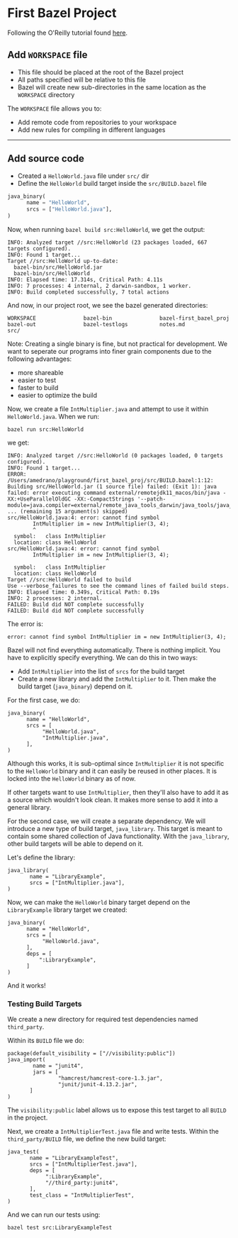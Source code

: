 # First Bazel Project
Following the O'Reilly tutorial found [here](https://learning.oreilly.com/library/view/beginning-bazel-building/9781484251942/A481224_1_En_3_Chapter.html).


## Add `WORKSPACE` file
- This file should be placed at the root of the Bazel project
- All paths specified will be relative to this file
- Bazel will create new sub-directories in the same location as the `WORKSPACE` directory

The `WORKSPACE` file allows you to:
- Add remote code from repositories to your workspace
- Add new rules for compiling in different languages

---

## Add source code
- Created a `HelloWorld.java` file under `src/` dir
- Define the `HelloWorld` build target inside the `src/BUILD.bazel` file
```python
java_binary(
      name = "HelloWorld",
      srcs = ["HelloWorld.java"],
)
```

Now, when running `bazel build src:HelloWorld`, we get the output:
```
INFO: Analyzed target //src:HelloWorld (23 packages loaded, 667 targets configured).
INFO: Found 1 target...
Target //src:HelloWorld up-to-date:
  bazel-bin/src/HelloWorld.jar
  bazel-bin/src/HelloWorld
INFO: Elapsed time: 17.314s, Critical Path: 4.11s
INFO: 7 processes: 4 internal, 2 darwin-sandbox, 1 worker.
INFO: Build completed successfully, 7 total actions
```

And now, in our project root, we see the bazel generated directories:
```
WORKSPACE               bazel-bin               bazel-first_bazel_proj  bazel-out               bazel-testlogs          notes.md                src/
```

Note: Creating a single binary is fine, but not practical for development. We want to seperate our programs into finer grain components due to the following advantages:
- more shareable
- easier to test
- faster to build
- easier to optimize the build

Now, we create a file `IntMultiplier.java` and attempt to use it within `HelloWorld.java`. 
When we run:
```
bazel run src:HelloWorld
```
we get:
```
INFO: Analyzed target //src:HelloWorld (0 packages loaded, 0 targets configured).
INFO: Found 1 target...
ERROR: /Users/amedrano/playground/first_bazel_proj/src/BUILD.bazel:1:12: Building src/HelloWorld.jar (1 source file) failed: (Exit 1): java failed: error executing command external/remotejdk11_macos/bin/java -XX:+UseParallelOldGC -XX:-CompactStrings '--patch-module=java.compiler=external/remote_java_tools_darwin/java_tools/java_compiler.jar' ... (remaining 15 argument(s) skipped)
src/HelloWorld.java:4: error: cannot find symbol
        IntMultiplier im = new IntMultiplier(3, 4);
        ^
  symbol:   class IntMultiplier
  location: class HelloWorld
src/HelloWorld.java:4: error: cannot find symbol
        IntMultiplier im = new IntMultiplier(3, 4);
                               ^
  symbol:   class IntMultiplier
  location: class HelloWorld
Target //src:HelloWorld failed to build
Use --verbose_failures to see the command lines of failed build steps.
INFO: Elapsed time: 0.349s, Critical Path: 0.19s
INFO: 2 processes: 2 internal.
FAILED: Build did NOT complete successfully
FAILED: Build did NOT complete successfully
```
The error is: 
```
error: cannot find symbol IntMultiplier im = new IntMultiplier(3, 4);
```

Bazel will not find everything automatically. There is nothing implicit. You have to explicitly specify everything. We can do this in two ways:
- Add `IntMultiplier` into the list of `srcs` for the build target
- Create a new library and add the `IntMultiplier` to it. Then make the build target (`java_binary`) depend on it. 

For the first case, we do:
```
java_binary(
      name = "HelloWorld",
      srcs = [
           "HelloWorld.java",
           "IntMultiplier.java",
      ],
)
```

Although this works, it is sub-optimal since `IntMultiplier` it is not specific to the `HelloWorld` binary and it can easily be reused in other places. It is locked into the `HelloWorld` binary as of now.

If other targets want to use `IntMultiplier`, then they'll also have to add it as a source which wouldn't look clean. It makes more sense to add it into a general library.  

For the second case, we will create a separate dependency. We will introduce a new type of build target, `java_library`. This target is meant to contain some shared collection of Java functionality. With the `java_library`, other build targets will be able to depend on it. 

Let's define the library:
```
java_library(
       name = "LibraryExample",
       srcs = ["IntMultiplier.java"],
)
```

Now, we can make the `HelloWorld` binary target depend on the `LibraryExample` library target we created:
```
java_binary(
      name = "HelloWorld",
      srcs = [
           "HelloWorld.java",
      ],
      deps = [
          ":LibraryExample",
      ]
)
```

And it works!

### Testing Build Targets
We create a new directory for required test dependencies named `third_party`.

Within its `BUILD` file we do:

```
package(default_visibility = ["//visibility:public"])
java_import(
        name = "junit4",
        jars = [
                "hamcrest/hamcrest-core-1.3.jar",
                "junit/junit-4.13.2.jar",
       ]
)
```
The `visibility:public` label allows us to expose this test target to all `BUILD` in the project.

Next, we create a `IntMultiplierTest.java` file and write tests. Within the `third_party/BUILD` file, we define the new build target:
```
java_test(
       name = "LibraryExampleTest",
       srcs = ["IntMultiplierTest.java"],
       deps = [
            ":LibraryExample",
            "//third_party:junit4",
       ],
       test_class = "IntMultiplierTest",
)
```
And we can run our tests using:
```
bazel test src:LibraryExampleTest
```
